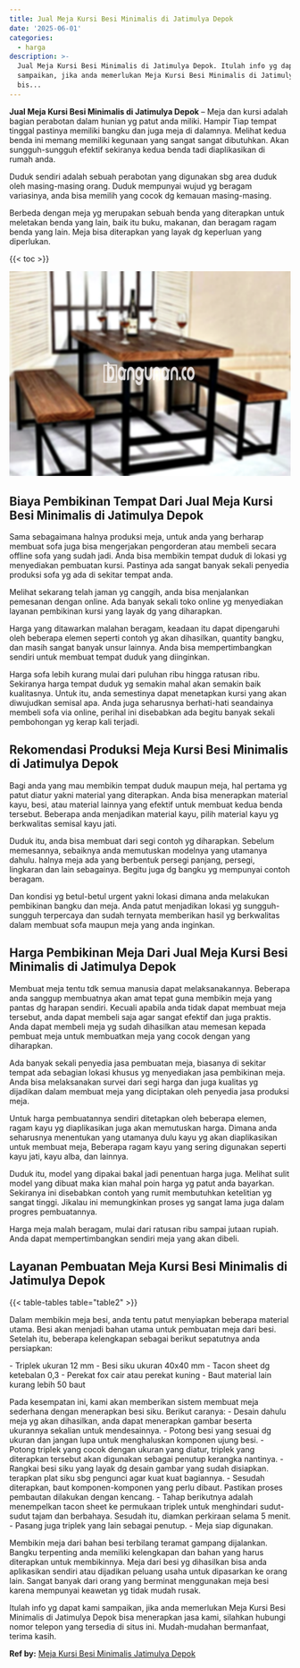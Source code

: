 ```yaml
---
title: Jual Meja Kursi Besi Minimalis di Jatimulya Depok
date: '2025-06-01'
categories:
  - harga
description: >-
  Jual Meja Kursi Besi Minimalis di Jatimulya Depok. Itulah info yg dapat kami
  sampaikan, jika anda memerlukan Meja Kursi Besi Minimalis di Jatimulya Depok
  bis...
---
```


**Jual Meja Kursi Besi Minimalis di Jatimulya Depok** – Meja dan kursi adalah bagian perabotan dalam hunian yg patut anda miliki. Hampir Tiap tempat tinggal pastinya memiliki bangku dan juga meja di dalamnya. Melihat kedua benda ini memang memiliki kegunaan yang sangat sangat dibutuhkan. Akan sungguh-sungguh efektif sekiranya kedua benda tadi diaplikasikan di rumah anda.

Duduk sendiri adalah sebuah perabotan yang digunakan sbg area duduk oleh masing-masing orang. Duduk mempunyai wujud yg beragam variasinya, anda bisa memilih yang cocok dg kemauan masing-masing.

Berbeda dengan meja yg merupakan sebuah benda yang diterapkan untuk meletakan benda yang lain, baik itu buku, makanan, dan beragam ragam benda yang lain. Meja bisa diterapkan yang layak dg keperluan yang diperlukan.

{{< toc >}}

![Jual Meja Kursi Besi Minimalis di Jatimulya Depok](/images/jual-meja-besi-murah01.png)

## Biaya Pembikinan Tempat Dari Jual Meja Kursi Besi Minimalis di Jatimulya Depok

Sama sebagaimana halnya produksi meja, untuk anda yang berharap membuat sofa juga bisa mengerjakan pengorderan atau membeli secara offline sofa yang sudah jadi. Anda bisa membikin tempat duduk di lokasi yg menyediakan pembuatan kursi. Pastinya ada sangat banyak sekali penyedia produksi sofa yg ada di sekitar tempat anda.

Melihat sekarang telah jaman yg canggih, anda bisa menjalankan pemesanan dengan online. Ada banyak sekali toko online yg menyediakan layanan pembikinan kursi yang layak dg yang diharapkan.

Harga yang ditawarkan malahan beragam, keadaan itu dapat dipengaruhi oleh beberapa elemen seperti contoh yg akan dihasilkan, quantity bangku, dan masih sangat banyak unsur lainnya. Anda bisa mempertimbangkan sendiri untuk membuat tempat duduk yang diinginkan.

Harga sofa lebih kurang mulai dari puluhan ribu hingga ratusan ribu. Sekiranya harga tempat duduk yg semakin mahal akan semakin baik kualitasnya. Untuk itu, anda semestinya dapat menetapkan kursi yang akan diwujudkan semisal apa. Anda juga seharusnya berhati-hati seandainya membeli sofa via online, perihal ini disebabkan ada begitu banyak sekali pembohongan yg kerap kali terjadi.

## Rekomendasi Produksi Meja Kursi Besi Minimalis di Jatimulya Depok

Bagi anda yang mau membikin tempat duduk maupun meja, hal pertama yg patut diatur yakni material yang diterapkan. Anda bisa menerapkan material kayu, besi, atau material lainnya yang efektif untuk membuat kedua benda tersebut. Beberapa anda menjadikan material kayu, pilih material kayu yg berkwalitas semisal kayu jati.

Duduk itu, anda bisa membuat dari segi contoh yg diharapkan. Sebelum memesannya, sebaiknya anda memutuskan modelnya yang utamanya dahulu. halnya meja ada yang berbentuk persegi panjang, persegi, lingkaran dan lain sebagainya. Begitu juga dg bangku yg mempunyai contoh beragam.

Dan kondisi yg betul-betul urgent yakni lokasi dimana anda melakukan pembikinan bangku dan meja. Anda patut menjadikan lokasi yg sungguh-sungguh terpercaya dan sudah ternyata memberikan hasil yg berkwalitas dalam membuat sofa maupun meja yang anda inginkan.

## Harga Pembikinan Meja Dari Jual Meja Kursi Besi Minimalis di Jatimulya Depok

Membuat meja tentu tdk semua manusia dapat melaksanakannya. Beberapa anda sanggup membuatnya akan amat tepat guna membikin meja yang pantas dg harapan sendiri. Kecuali apabila anda tidak dapat membuat meja tersebut, anda dapat membeli saja agar sangat efektif dan juga praktis. Anda dapat membeli meja yg sudah dihasilkan atau memesan kepada pembuat meja untuk membuatkan meja yang cocok dengan yang diharapkan.

Ada banyak sekali penyedia jasa pembuatan meja, biasanya di sekitar tempat ada sebagian lokasi khusus yg menyediakan jasa pembikinan meja. Anda bisa melaksanakan survei dari segi harga dan juga kualitas yg dijadikan dalam membuat meja yang diciptakan oleh penyedia jasa produksi meja.

Untuk harga pembuatannya sendiri ditetapkan oleh beberapa elemen, ragam kayu yg diaplikasikan juga akan memutuskan harga. Dimana anda seharusnya menentukan yang utamanya dulu kayu yg akan diaplikasikan untuk membuat meja, Beberapa ragam kayu yang sering digunakan seperti kayu jati, kayu alba, dan lainnya.

Duduk itu, model yang dipakai bakal jadi penentuan harga juga. Melihat sulit model yang dibuat maka kian mahal poin harga yg patut anda bayarkan. Sekiranya ini disebabkan contoh yang rumit membutuhkan ketelitian yg sangat tinggi. Jikalau ini memungkinkan proses yg sangat lama juga dalam progres pembuatannya.

Harga meja malah beragam, mulai dari ratusan ribu sampai jutaan rupiah. Anda dapat mempertimbangkan sendiri meja yang akan dibeli.

## Layanan Pembuatan Meja Kursi Besi Minimalis di Jatimulya Depok

{{< table-tables table="table2" >}}

Dalam membikin meja besi, anda tentu patut menyiapkan beberapa material utama. Besi akan menjadi bahan utama untuk pembuatan meja dari besi. Setelah itu, beberapa kelengkapan sebagai berikut sepatutnya anda persiapkan:

\- Triplek ukuran 12 mm - Besi siku ukuran 40x40 mm - Tacon sheet dg ketebalan 0,3 - Perekat fox cair atau perekat kuning - Baut material lain kurang lebih 50 baut

Pada kesempatan ini, kami akan memberikan sistem membuat meja sederhana dengan menerapkan besi siku. Berikut caranya: - Desain dahulu meja yg akan dihasilkan, anda dapat menerapkan gambar beserta ukurannya sekalian untuk mendesainnya. - Potong besi yang sesuai dg ukuran dan jangan lupa untuk menghaluskan komponen ujung besi. - Potong triplek yang cocok dengan ukuran yang diatur, triplek yang diterapkan tersebut akan digunakan sebagai penutup kerangka nantinya. - Rangkai besi siku yang layak dg desain gambar yang sudah disiapkan. terapkan plat siku sbg pengunci agar kuat kuat bagiannya. - Sesudah diterapkan, baut komponen-komponen yang perlu dibaut. Pastikan proses pembautan dilakukan dengan kencang. - Tahap berikutnya adalah menempelkan tacon sheet ke permukaan triplek untuk menghindari sudut-sudut tajam dan berbahaya. Sesudah itu, diamkan perkiraan selama 5 menit. - Pasang juga triplek yang lain sebagai penutup. - Meja siap digunakan.

Membikin meja dari bahan besi terbilang teramat gampang dijalankan. Bangku terpenting anda memiliki kelengkapan dan bahan yang harus diterapkan untuk membikinnya. Meja dari besi yg dihasilkan bisa anda aplikasikan sendiri atau dijadikan peluang usaha untuk dipasarkan ke orang lain. Sangat banyak dari orang yang berminat menggunakan meja besi karena mempunyai keawetan yg tidak mudah rusak.

Itulah info yg dapat kami sampaikan, jika anda memerlukan Meja Kursi Besi Minimalis di Jatimulya Depok bisa menerapkan jasa kami, silahkan hubungi nomor telepon yang tersedia di situs ini. Mudah-mudahan bermanfaat, terima kasih.

**Ref by:** [Meja Kursi Besi Minimalis Jatimulya Depok](https://id.wikipedia.org/wiki/Meja)
